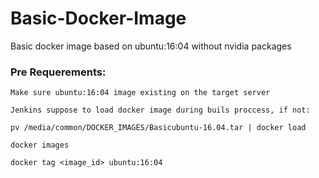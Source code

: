 # Basic-Docker-Image
Basic docker image based on ubuntu:16:04 without nvidia packages

### Pre Requerements:
```
Make sure ubuntu:16:04 image existing on the target server

Jenkins suppose to load docker image during buils proccess, if not:

pv /media/common/DOCKER_IMAGES/Basicubuntu-16.04.tar | docker load

docker images

docker tag <image_id> ubuntu:16:04
```
